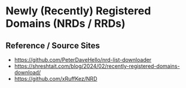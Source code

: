 # Newly (Recently) Registered Domains (NRDs / RRDs)

## Reference / Source Sites

- https://github.com/PeterDaveHello/nrd-list-downloader
- https://shreshtait.com/blog/2024/02/recently-registered-domains-download/
- https://github.com/xRuffKez/NRD
